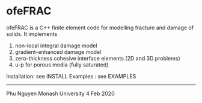 # ofeFRAC
ofeFRAC is a C++ finite element code for modelling fracture and damage of solids. It implements
1. non-local integral damage model
2. gradient-enhanced damage model
3. zero-thickness cohesive interface elements (2D and 3D problems)
4. u-p for porous media (fully saturated)



Installation: see INSTALL
Examples    : see EXAMPLES

----------------------------------------------------------------------
Phu Nguyen
Monash University
4 Feb 2020

